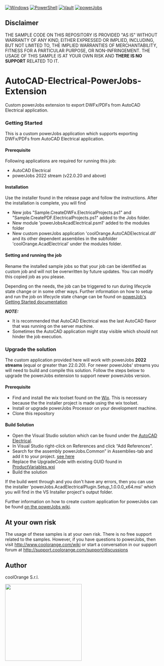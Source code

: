 [![Windows](https://img.shields.io/badge/Platform-Windows-lightgray.svg)](https://www.microsoft.com/en-us/windows/)
[![PowerShell](https://img.shields.io/badge/PowerShell-5-blue.svg)](https://microsoft.com/PowerShell/)
[![Vault](https://img.shields.io/badge/Autodesk%20Vault-2023-yellow.svg)](https://www.autodesk.com/products/vault/)
[![powerJobs](https://img.shields.io/badge/coolOrange%20powerJobs-23-orange.svg)](https://www.coolorange.com/en-eu/enhance.html#powerJobs)
## Disclaimer
THE SAMPLE CODE ON THIS REPOSITORY IS PROVIDED "AS IS" WITHOUT WARRANTY OF ANY KIND, EITHER EXPRESSED OR IMPLIED, INCLUDING, BUT NOT LIMITED TO, THE IMPLIED WARRANTIES OF MERCHANTABILITY, FITNESS FOR A PARTICULAR PURPOSE, OR NON-INFRINGEMENT.
THE USAGE OF THIS SAMPLE IS AT YOUR OWN RISK AND **THERE IS NO SUPPORT** RELATED TO IT.
# AutoCAD-Electrical-PowerJobs-Extension
Custom powerJobs extension to export DWFx/PDFs from AutoCAD Electrical application.
### Getting Started
This is a custom powerJobs application which supports exporting DWFx/PDFs from AutoCAD Electrical application. 

#### Prerequisite
Following applications are required for running this job:
- AutoCAD Electrical
- powerJobs 2022 stream (v22.0.20 and above)

#### Installation
Use the installer found in the release page and follow the instructions. After the installation is complete, you will find 
- New jobs "Sample.CreateDWFx.ElectricalProjects.ps1" and "Sample.CreatePDF.ElectricalProjects.ps1" added to the Jobs folder. 
- New module 'powerJobsAcadElectrical.psm1' added to the modules folder 
- New custom powerJobs application 'coolOrange.AutoCADElectrical.dll' and its other dependent assemblies in the subfolder 'coolOrange.AcadElectrical' under the modules folder.

#### Setting and running the job
Rename the installed sample jobs so that your job can be identified as custom job and will not be overwritten by future updates. You can modify this copied job as you please.

Depending on the needs, the job can be triggered to run during lifecycle state change or in some other ways.
Further information on how to setup and run the job on lifecycle state change can be found on [powerJob's Getting Started documentation](https://doc.coolorange.com/projects/coolorange-powerjobsprocessordocs/en/stable/getting_started.html#how-to-embed-the-job-in-a-status-change)

**_NOTE:_**  
- It is recommended that AutoCAD Electrical was the last AutoCAD flavor that was running on the server machine. 
- Sometimes the AutoCAD application might stay visible which should not hinder the job execution. 

### Upgrade the solution
The custom application provided here will work with powerJobs **2022 streams** (equal or greater than 22.0.20). For newer powerJobs' streams you will need to build and compile this solution. Follow the steps below to upgrade the powerJobs extension to support newer powerJobs version.
#### Prerequisite
- Find and install the wix toolset found on the [Wix](https://wixtoolset.org/). This is necessary because the the installer project is made using the wix toolset. 
- Install or upgrade powerJobs Processor on your development machine.
- Clone this repository
#### Build Solution
- Open the Visual Studio solution which can be found under the [AutoCAD Electrical](/AutoCAD%20Electrical).
- In Visual Studio right-click on References and click “Add References”.
- Search for the assembly powerJobs.Common” in Assemblies-tab and add it to your project.
[see here](https://doc.coolorange.com/projects/coolorange-powerjobsprocessordocs/en/stable/_images/vs_add_reference.png)
- Replace the UpgradeCode with existing GUID found in [ProductVariables.wxi](https://github.com/coolOrangeLabs/powerjobs-extensions/blob/5e620d5beabb785b12b513263fa3934d2e2c27ce/AutoCAD%20Electrical/Installer/Includes/ProductVariables.wxi#L3)
- Build the solution

If the build went through and you don't have any errors, then you can use the installer 'powerJobs.AcadElectricalPlugin.Setup_1.0.0.0_x64.msi'  which you will find in the VS Installer project's output folder.

Further information on how to create custom application for powerJobs can be found [on the powerJobs wiki](https://doc.coolorange.com/projects/coolorange-powerjobsprocessordocs/en/stable/jobprocessor/applications.html#custom-applications).

## At your own risk
The usage of these samples is at your own risk. There is no free support related to the samples. However, if you have questions to powerJobs, then visit http://www.coolorange.com/wiki or start a conversation in our support forum at http://support.coolorange.com/support/discussions

## Author
coolOrange S.r.l.

<img src="https://i.ibb.co/NmnmjDT/Logo-CO-Full-colore-RGB-short-Payoff.png" width="250">
